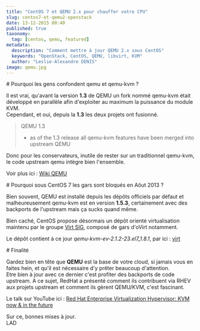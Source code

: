```yaml
---
title: "CentOS 7 et QEMU 2.x pour chauffer votre CPU"
slug: centos7-et-qemu2-openstack
date: 13-12-2015 00:40
published: true
taxonomy:
  tag: [centos, qemu, featured]
metadata:
  description: "Comment mettre à jour QEMU 2.x sous CentOS"
  keywords: "OpenStack, CentOS, QEMU, libvirt, KVM"
  author: "Leslie-Alexandre DENIS"
image: qemu.jpg
---
```

#<i class="fi-blind"></i> Pourquoi les gens confondent qemu et qemu-kvm ?

Il est vrai, qu'avant la version **1.3** de QEMU un fork nommé qemu-kvm était développé en parallèle afin d'exploiter au maximum la puissance du module KVM.  
Cependant, et oui, depuis la **1.3** les deux projets ont fusionné.  

>  QEMU 1.3
>  - as of the 1.3 release all qemu-kvm features have been merged into upstream QEMU  

Donc pour les conservateurs, inutile de rester sur un traditionnel qemu-kvm, le code upstream qemu intègre bien l'ensemble.  

Voir plus ici : [Wiki QEMU](http://wiki.qemu.org/KVM)  

#<i class="fa fa-battery-quarter"></i> Pourquoi sous CentOS 7 les gars sont bloqués en Aôut 2013 ?

Bien souvent, QEMU est installé depuis les dépôts officiels par défaut et malheureusement qemu-kvm est en version **1.5.3**, certainement avec des backports de l'upstream mais ça sucks quand même.  

Bien caché, CentOS propose désormais un dépôt orienté virtualisation maintenu par le groupe [Virt SIG](https://wiki.centos.org/SpecialInterestGroup/Virtualization), composé de gars d'oVirt notamment.  

Le dépôt contient à ce jour *qemu-kvm-ev-2.1.2-23.el7_1.8.1*, par ici : [virt](http://mirror.centos.org/centos/7.1.1503/virt/x86_64/kvm-common/)  

#<i class="fa fa-fighter-jet"></i> Finalité

Gardez bien en tête que **QEMU** est la base de votre cloud, si jamais vous en faites hein, et qu'il est nécessaire d'y prêter beaucoup d'attention.  
Etre bien à jour avec ce dernier c'est profiter des backports de code upstream. A ce sujet, RedHat a présenté comment ils contribuent via RHEV aux projets upstream et comment ils gèrent QEMU/KVM, c'est fascinant.  

Le talk sur YouTube ici : [Red Hat Enterprise Virtualization Hypervisor: KVM now & in the future](https://youtu.be/bOeH-bjTSLw)  

Sur ce, bonnes mises à jour.  
LAD
